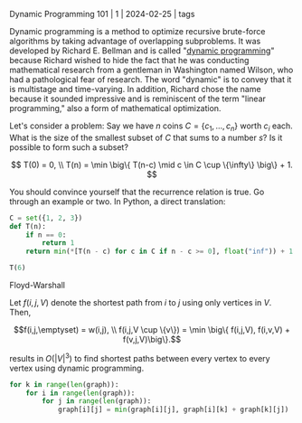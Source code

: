 Dynamic Programming 101 | 1 | 2024-02-25 | tags

Dynamic programming is a method to optimize recursive brute-force algorithms by taking advantage of overlapping subproblems. It was developed by Richard E. Bellman and is called "[dynamic programming](https://en.wikipedia.org/wiki/Dynamic_programming#History_of_the_name)" because Richard wished to hide the fact that he was conducting mathematical research from a gentleman in Washington named Wilson, who had a pathological fear of research. The word "dynamic" is to convey that it is multistage and time-varying. In addition, Richard chose the name because it sounded impressive and is reminiscent of the term "linear programming," also a form of mathematical optimization.


Let's consider a problem: Say we have $n$ coins $C=\{c_1,\dotsc,c_n\}$ worth $c_i$ each. What is the size of the smallest subset of $C$ that sums to a number $s$? Is it possible to form such a subset?

$$ T(0) = 0, \\ T(n) = \min \big\{ T(n-c) \mid c \in C \cup \{\infty\} \big\} + 1. $$

You should convince yourself that the recurrence relation is true. Go through an example or two. In Python, a direct translation:

```py
C = set({1, 2, 3})
def T(n):
    if n == 0:
        return 1
    return min(*[T(n - c) for c in C if n - c >= 0], float("inf")) + 1

T(6)
```


Floyd-Warshall

Let $f(i,j,V)$ denote the shortest path from $i$ to $j$ using only vertices in $V$. Then,

$$f(i,j,\emptyset) = w(i,j), \\ f(i,j,V \cup \{v\}) = \min \big\{ f(i,j,V), f(i,v,V) + f(v,j,V)\big\}.$$

results in $O(|V|^3)$ to find shortest paths between every vertex to every vertex using dynamic programming.

```py
for k in range(len(graph)):
    for i in range(len(graph)):
        for j in range(len(graph)):
    	    graph[i][j] = min(graph[i][j], graph[i][k] + graph[k][j])
```

